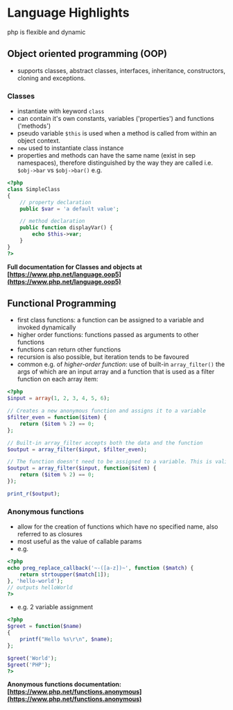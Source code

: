 <!-- Based on notes taken from php the right way https://phptherightway.com/#language_highlights -->

# Language Highlights

php is flexible and dynamic

## Object oriented programming (OOP)

- supports classes, abstract classes, interfaces, inheritance, constructors, cloning and exceptions.

### Classes

- instantiate with keyword `class`
- can contain it's own constants, variables ('properties') and functions ('methods')
- pseudo variable `$this` is used when a method is called from within an object context.
- `new` used to instantiate class instance
- properties and methods can have the same name (exist in sep namespaces), therefore distinguished by the way they are called i.e. `$obj->bar` vs `$obj->bar()`
e.g.

```php
<?php
class SimpleClass
{
    // property declaration
    public $var = 'a default value';

    // method declaration
    public function displayVar() {
        echo $this->var;
    }
}
?>
```

**Full documentation for Classes and objects at [https://www.php.net/language.oop5](https://www.php.net/language.oop5)**

## Functional Programming

- first class functions: a function can be assigned to  a variable and invoked dynamically
- higher order functions: functions passed as arguments to other functions
- functions can return other functions
- recursion is also possible, but iteration tends to be favoured
- common e.g. of *higher-order function*: use of built-in `array_filter()` the args of which are an input array and a function that is used as a filter function on each array item:

```php
<?php
$input = array(1, 2, 3, 4, 5, 6);

// Creates a new anonymous function and assigns it to a variable
$filter_even = function($item) {
    return ($item % 2) == 0;
};

// Built-in array_filter accepts both the data and the function
$output = array_filter($input, $filter_even);

// The function doesn't need to be assigned to a variable. This is valid too:
$output = array_filter($input, function($item) {
    return ($item % 2) == 0;
});

print_r($output);
```

### Anonymous functions

- allow for the creation of functions which have no specified name, also referred to as closures
- most useful as the value of callable params
- e.g.

```php
<?php
echo preg_replace_callback('~-([a-z])~', function ($match) {
    return strtoupper($match[1]);
}, 'hello-world');
// outputs helloWorld
?>
```

- e.g. 2 variable assignment

```php
<?php
$greet = function($name)
{
    printf("Hello %s\r\n", $name);
};

$greet('World');
$greet('PHP');
?>
```
**Anonymous functions documentation: [https://www.php.net/functions.anonymous](https://www.php.net/functions.anonymous)**
